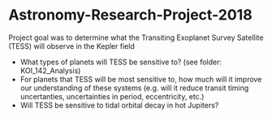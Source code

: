 # Astronomy-Research-Project-2018
Project goal was to determine what the Transiting Exoplanet Survey Satellite (TESS) will observe in the Kepler field
- What types of planets will TESS be sensitive to? (see folder: KOI_142_Analysis)
- For planets that TESS will be most sensitive to, how much will it improve our understanding of these systems (e.g. will it reduce transit timing uncertanties, uncertainties in period, eccentricity, etc.)
- Will TESS be sensitive to tidal orbital decay in hot Jupiters?

